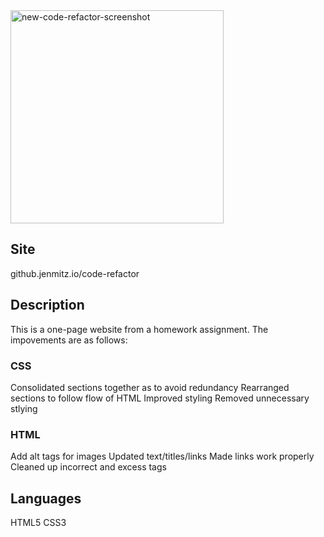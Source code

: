 <img width="341" alt="new-code-refactor-screenshot" src="https://user-images.githubusercontent.com/49658803/94321554-ca976580-ff44-11ea-9850-97cb4e82251e.png">

## Site
github.jenmitz.io/code-refactor

## Description
This is a one-page website from a homework assignment. The impovements are as follows:

### CSS
Consolidated sections together as to avoid redundancy
Rearranged sections to follow flow of HTML
Improved styling
Removed unnecessary stlying

### HTML
Add alt tags for images
Updated text/titles/links
Made links work properly
Cleaned up incorrect and excess tags

## Languages
HTML5
CSS3
